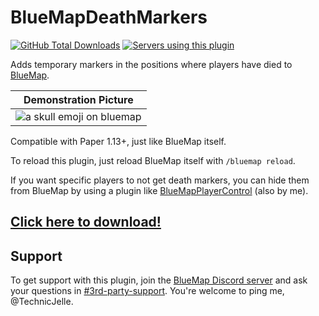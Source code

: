 # BlueMapDeathMarkers

[![GitHub Total Downloads](https://img.shields.io/github/downloads/TechnicJelle/BlueMapDeathMarkers/total?label=Downloads&color=success "Click here to download the plugin")](https://github.com/TechnicJelle/BlueMapDeathMarkers/releases/latest)
[![Servers using this plugin](https://img.shields.io/bstats/servers/18983?label=Servers)](https://bstats.org/plugin/bukkit/BlueMap%20Death%20Markers/18983)

Adds temporary markers in the positions where players have died to [BlueMap](https://github.com/BlueMap-Minecraft/BlueMap).

| Demonstration Picture                                                                                                                 |
| ------------------------------------------------------------------------------------------------------------------------------------- |
| ![a skull emoji on bluemap](https://github.com/TechnicJelle/BlueMapDeathMarkers/assets/22576047/f31c6b86-8b5d-45ba-bf07-a5e10468ae24) |

Compatible with Paper 1.13+, just like BlueMap itself.

To reload this plugin, just reload BlueMap itself with `/bluemap reload`.

If you want specific players to not get death markers, you can hide them from BlueMap
by using a plugin like [BlueMapPlayerControl](https://github.com/TechnicJelle/BlueMapPlayerControl) (also by me).

## [Click here to download!](../../releases/latest)

## Support

To get support with this plugin, join the [BlueMap Discord server](https://bluecolo.red/map-discord)
and ask your questions in [#3rd-party-support](https://discord.com/channels/665868367416131594/863844716047106068). You're welcome to ping me, @TechnicJelle.

